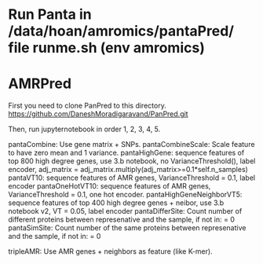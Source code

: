 # Run Panta in /data/hoan/amromics/pantaPred/ file runme.sh (env amromics)
# AMRPred

First you need to clone PanPred to this directory.
https://github.com/DaneshMoradigaravand/PanPred.git

Then, run jupyternotebook in order 1, 2, 3, 4, 5.


pantaCombine: Use gene matrix + SNPs.
pantaCombineScale: Scale feature to have zero mean and 1 variance.
pantaHighGene: sequence features of top 800 high degree genes, use 3.b notebook, no VarianceThreshold(), label encoder, adj_matrix = adj_matrix.multiply(adj_matrix>=0.1*self.n_samples)
pantaVT10: sequence features of AMR genes, VarianceThreshold = 0.1, label encoder
pantaOneHotVT10: sequence features of AMR genes, VarianceThreshold = 0.1, one hot encoder.
pantaHighGeneNeighborVT5: sequence features of top 400 high degree genes + neibor, use 3.b notebook v2, VT = 0.05, label encoder
pantaDifferSite: Count number of different proteins between represenative and the sample, if not in: = 0
pantaSimSite: Count number of the same proteins between represenative and the sample, if not in: = 0


tripleAMR: Use AMR genes + neighbors as feature (like K-mer).

